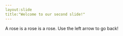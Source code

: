 ```yaml
---
layout:slide
title:"Welcome to our second slide!"
---
```

A rose is a rose is a rose. 
Use the left arrow to go back!
